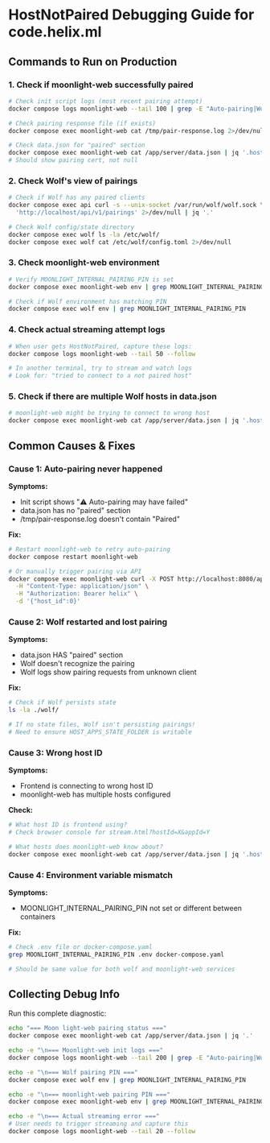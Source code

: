 # HostNotPaired Debugging Guide for code.helix.ml

## Commands to Run on Production

### 1. Check if moonlight-web successfully paired

```bash
# Check init script logs (most recent pairing attempt)
docker compose logs moonlight-web --tail 100 | grep -E "Auto-pairing|Wolf is ready|paired"

# Check pairing response file (if exists)
docker compose exec moonlight-web cat /tmp/pair-response.log 2>/dev/null

# Check data.json for "paired" section
docker compose exec moonlight-web cat /app/server/data.json | jq '.hosts[0].paired'
# Should show pairing cert, not null
```

### 2. Check Wolf's view of pairings

```bash
# Check if Wolf has any paired clients
docker compose exec api curl -s --unix-socket /var/run/wolf/wolf.sock \
  'http://localhost/api/v1/pairings' 2>/dev/null | jq '.'

# Check Wolf config/state directory
docker compose exec wolf ls -la /etc/wolf/
docker compose exec wolf cat /etc/wolf/config.toml 2>/dev/null
```

### 3. Check moonlight-web environment

```bash
# Verify MOONLIGHT_INTERNAL_PAIRING_PIN is set
docker compose exec moonlight-web env | grep MOONLIGHT_INTERNAL_PAIRING_PIN

# Check if Wolf environment has matching PIN
docker compose exec wolf env | grep MOONLIGHT_INTERNAL_PAIRING_PIN
```

### 4. Check actual streaming attempt logs

```bash
# When user gets HostNotPaired, capture these logs:
docker compose logs moonlight-web --tail 50 --follow

# In another terminal, try to stream and watch logs
# Look for: "tried to connect to a not paired host"
```

### 5. Check if there are multiple Wolf hosts in data.json

```bash
# moonlight-web might be trying to connect to wrong host
docker compose exec moonlight-web cat /app/server/data.json | jq '.hosts[] | {address, unique_id, paired: (.paired != null)}'
```

## Common Causes & Fixes

### Cause 1: Auto-pairing never happened

**Symptoms:**
- Init script shows "⚠️  Auto-pairing may have failed"
- data.json has no "paired" section
- /tmp/pair-response.log doesn't contain "Paired"

**Fix:**
```bash
# Restart moonlight-web to retry auto-pairing
docker compose restart moonlight-web

# Or manually trigger pairing via API
docker compose exec moonlight-web curl -X POST http://localhost:8080/api/pair \
  -H "Content-Type: application/json" \
  -H "Authorization: Bearer helix" \
  -d '{"host_id":0}'
```

### Cause 2: Wolf restarted and lost pairing

**Symptoms:**
- data.json HAS "paired" section
- Wolf doesn't recognize the pairing
- Wolf logs show pairing requests from unknown client

**Fix:**
```bash
# Check if Wolf persists state
ls -la ./wolf/

# If no state files, Wolf isn't persisting pairings!
# Need to ensure HOST_APPS_STATE_FOLDER is writable
```

### Cause 3: Wrong host ID

**Symptoms:**
- Frontend is connecting to wrong host ID
- moonlight-web has multiple hosts configured

**Check:**
```bash
# What host ID is frontend using?
# Check browser console for stream.html?hostId=X&appId=Y

# What hosts does moonlight-web know about?
docker compose exec moonlight-web cat /app/server/data.json | jq '.hosts'
```

### Cause 4: Environment variable mismatch

**Symptoms:**
- MOONLIGHT_INTERNAL_PAIRING_PIN not set or different between containers

**Fix:**
```bash
# Check .env file or docker-compose.yaml
grep MOONLIGHT_INTERNAL_PAIRING_PIN .env docker-compose.yaml

# Should be same value for both wolf and moonlight-web services
```

## Collecting Debug Info

Run this complete diagnostic:

```bash
echo "=== Moon light-web pairing status ==="
docker compose exec moonlight-web cat /app/server/data.json | jq '.'

echo -e "\n=== Moonlight-web init logs ==="
docker compose logs moonlight-web --tail 200 | grep -E "Auto-pairing|Wolf|Paired|ready"

echo -e "\n=== Wolf pairing PIN ==="
docker compose exec wolf env | grep MOONLIGHT_INTERNAL_PAIRING_PIN

echo -e "\n=== moonlight-web pairing PIN ==="
docker compose exec moonlight-web env | grep MOONLIGHT_INTERNAL_PAIRING_PIN

echo -e "\n=== Actual streaming error ==="
# User needs to trigger streaming and capture this
docker compose logs moonlight-web --tail 20 --follow
```
